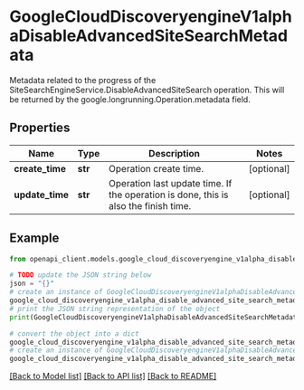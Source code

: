 # GoogleCloudDiscoveryengineV1alphaDisableAdvancedSiteSearchMetadata

Metadata related to the progress of the SiteSearchEngineService.DisableAdvancedSiteSearch operation. This will be returned by the google.longrunning.Operation.metadata field.

## Properties

Name | Type | Description | Notes
------------ | ------------- | ------------- | -------------
**create_time** | **str** | Operation create time. | [optional] 
**update_time** | **str** | Operation last update time. If the operation is done, this is also the finish time. | [optional] 

## Example

```python
from openapi_client.models.google_cloud_discoveryengine_v1alpha_disable_advanced_site_search_metadata import GoogleCloudDiscoveryengineV1alphaDisableAdvancedSiteSearchMetadata

# TODO update the JSON string below
json = "{}"
# create an instance of GoogleCloudDiscoveryengineV1alphaDisableAdvancedSiteSearchMetadata from a JSON string
google_cloud_discoveryengine_v1alpha_disable_advanced_site_search_metadata_instance = GoogleCloudDiscoveryengineV1alphaDisableAdvancedSiteSearchMetadata.from_json(json)
# print the JSON string representation of the object
print(GoogleCloudDiscoveryengineV1alphaDisableAdvancedSiteSearchMetadata.to_json())

# convert the object into a dict
google_cloud_discoveryengine_v1alpha_disable_advanced_site_search_metadata_dict = google_cloud_discoveryengine_v1alpha_disable_advanced_site_search_metadata_instance.to_dict()
# create an instance of GoogleCloudDiscoveryengineV1alphaDisableAdvancedSiteSearchMetadata from a dict
google_cloud_discoveryengine_v1alpha_disable_advanced_site_search_metadata_from_dict = GoogleCloudDiscoveryengineV1alphaDisableAdvancedSiteSearchMetadata.from_dict(google_cloud_discoveryengine_v1alpha_disable_advanced_site_search_metadata_dict)
```
[[Back to Model list]](../README.md#documentation-for-models) [[Back to API list]](../README.md#documentation-for-api-endpoints) [[Back to README]](../README.md)


